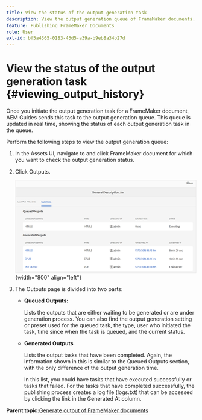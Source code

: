 ```yaml
---
title: View the status of the output generation task
description: View the output generation queue of FrameMaker documents. Learn how to view the status of an output generation task.
feature: Publishing FrameMaker Documents
role: User
exl-id: bf5a4365-0183-43d5-a39a-b9eb8a34b27d
---
```

# View the status of the output generation task {#viewing_output_history}

Once you initiate the output generation task for a FrameMaker document, AEM Guides sends this task to the output generation queue. This queue is updated in real time, showing the status of each output generation task in the queue.

Perform the following steps to view the output generation queue:

1.  In the Assets UI, navigate to and click FrameMaker document for which you want to check the output generation status.

1.  Click Outputs.

    ![](images/output-queued-fm.png){width="800" align="left"}

1.  The Outputs page is divided into two parts:

    -   **Queued Outputs:**

        Lists the outputs that are either waiting to be generated or are under generation process. You can also find the output generation setting or preset used for the queued task, the type, user who initiated the task, time since when the task is queued, and the current status.

    -   **Generated Outputs**

        Lists the output tasks that have been completed. Again, the information shown in this is similar to the Queued Outputs section, with the only difference of the output generation time.

        In this list, you could have tasks that have executed successfully or tasks that failed. For the tasks that have completed successfully, the publishing process creates a log file \(logs.txt\) that can be accessed by clicking the link in the Generated At column.


**Parent topic:**[Generate output of FrameMaker documents](fm-output-generatation.md)
